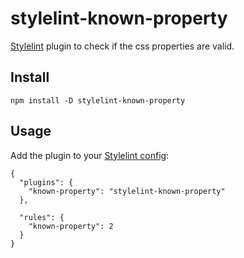 # stylelint-known-property

[Stylelint](http://stylelint.io) plugin to check if the css properties are valid.

## Install

```
npm install -D stylelint-known-property
```

## Usage

Add the plugin to your [Stylelint config](http://stylelint.io/?/docs/user-guide/configuration.md):

```
{
  "plugins": {
    "known-property": "stylelint-known-property"
  },

  "rules": {
    "known-property": 2
  }
}
```
